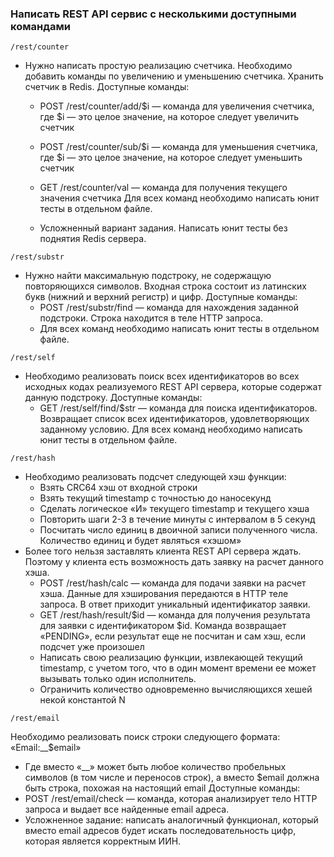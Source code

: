### Написать REST API сервис с несколькими доступными командами
```
/rest/counter
```
- Нужно написать простую реализацию счетчика. Необходимо добавить команды по увеличению и уменьшению счетчика. Хранить счетчик в Redis.
Доступные команды:
    - POST /rest/counter/add/$i — команда для увеличения счетчика, где $i — это целое значение, на которое следует увеличить счетчик
    - POST /rest/counter/sub/$i — команда для уменьшения счетчика, где $i — это целое значение, на которое следует уменьшить счетчик
    - GET /rest/counter/val — команда для получения текущего значения счетчика
Для всех команд необходимо написать юнит тесты в отдельном файле.


    - Усложненный вариант задания. Написать юнит тесты без поднятия Redis сервера.
```
/rest/substr
```
- Нужно найти максимальную подстроку, не содержащую повторяющихся символов. Входная строка состоит из латинских букв (нижний и верхний регистр) и цифр. Доступные команды:
    - POST /rest/substr/find — команда для нахождения заданной подстроки. Строка находится в теле HTTP запроса.
    - Для всех команд необходимо написать юнит тесты в отдельном файле.
```
/rest/self
```
- Необходимо реализовать поиск всех идентификаторов во всех исходных кодах реализуемого REST API сервера, которые содержат данную подстроку. Доступные команды:
    - GET /rest/self/find/$str — команда для поиска идентификаторов. Возвращает список всех идентификаторов, удовлетворяющих заданному условию.
Для всех команд необходимо написать юнит тесты в отдельном файле.
```
/rest/hash
```
- Необходимо реализовать подсчет следующей хэш функции:
    - Взять CRC64 хэш от входной строки
    - Взять текущий timestamp с точностью до наносекунд
    - Сделать логическое «И» текущего timestamp и текущего хэша
    - Повторить шаги 2-3 в течение минуты с интервалом в 5 секунд
    - Посчитать число единиц в двоичной записи полученного числа. Количество единиц и будет являться «хэшом»
- Более того нельзя заставлять клиента REST API сервера ждать. Поэтому у клиента есть возможность дать заявку на расчет данного хэша.
    - POST /rest/hash/calc — команда для подачи заявки на расчет хэша. Данные для хэширования передаются в HTTP теле запроса. В ответ приходит уникальный идентификатор заявки.
    - GET /rest/hash/result/$id — команда для получения результата для заявки с идентификатором $id. Команда возвращает «PENDING», если результат еще не посчитан и сам хэш, если подсчет уже произошел
    -  Написать свою реализацию функции, извлекающей текущий timestamp, с учетом того, что в один момент времени ее может вызывать только один исполнитель.
    - Ограничить количество одновременно вычисляющихся хешей некой константой N
```
/rest/email
```
Необходимо реализовать поиск строки следующего формата:
«Email:__$email»
- Где вместо «__» может быть любое количество пробельных символов (в том числе и переносов строк), а вместо $email должна быть строка, похожая на настоящий email
Доступные команды:
- POST /rest/email/check — команда, которая анализирует тело HTTP запроса и выдает все найденные email адреса.
- Усложненное задание: написать аналогичный функционал, который вместо email адресов будет искать последовательность цифр, которая является корректным ИИН.